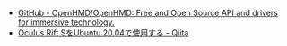 - [GitHub - OpenHMD/OpenHMD: Free and Open Source API and drivers for immersive technology.](https://github.com/OpenHMD/OpenHMD)
- [Oculus Rift SをUbuntu 20.04で使用する - Qiita](https://qiita.com/karosuwindam/items/d333ee3f22b4e84155f1)
